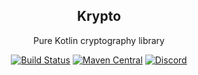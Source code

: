 <h2 align="center">Krypto</h2>

<p align="center">Pure Kotlin cryptography library</p>

<!-- BADGES -->
<p align="center">
	<a href="https://github.com/korlibs/krypto/actions"><img alt="Build Status" src="https://github.com/korlibs/krypto/workflows/CI/badge.svg" /></a>
    <a href="https://search.maven.org/artifact/com.soywiz.korlibs.krypto/krypto"><img alt="Maven Central" src="https://img.shields.io/maven-central/v/com.soywiz.korlibs.krypto/krypto"></a>
	<a href="https://discord.korge.org/"><img alt="Discord" src="https://img.shields.io/discord/728582275884908604?logo=discord" /></a>
</p>
<!-- /BADGES -->
